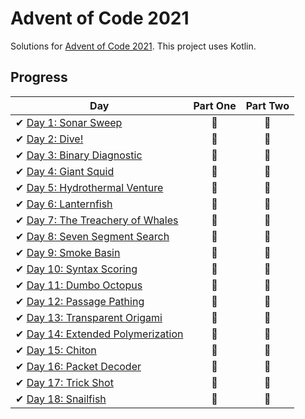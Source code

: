 # Advent of Code 2021

Solutions for [Advent of Code 2021][aoc]. This project uses Kotlin.

[aoc]: https://adventofcode.com/2021/

## Progress

| Day                                                                     | Part One | Part Two |
|-------------------------------------------------------------------------|:--------:|:--------:|
| ✔ [Day 1: Sonar Sweep](src/main/kotlin/aoc/day1/Day1.kt)                |    🌟    |    🌟    |
| ✔ [Day 2: Dive!](src/main/kotlin/aoc/day2/Day2.kt)                      |    🌟    |    🌟    |
| ✔ [Day 3: Binary Diagnostic](src/main/kotlin/aoc/day3/Day3.kt)          |    🌟    |    🌟    |
| ✔ [Day 4: Giant Squid](src/main/kotlin/aoc/day4/Day4.kt)                |    🌟    |    🌟    |
| ✔ [Day 5: Hydrothermal Venture](src/main/kotlin/aoc/day5/Day5.kt)       |    🌟    |    🌟    |
| ✔ [Day 6: Lanternfish](src/main/kotlin/aoc/day6/Day6.kt)                |    🌟    |    🌟    |
| ✔ [Day 7: The Treachery of Whales](src/main/kotlin/aoc/day7/Day7.kt)    |    🌟    |    🌟    |
| ✔ [Day 8: Seven Segment Search](src/main/kotlin/aoc/day8/Day8.kt)       |    🌟    |    🌟    |
| ✔ [Day 9: Smoke Basin](src/main/kotlin/aoc/day9/Day9.kt)                |    🌟    |    🌟    |
| ✔ [Day 10: Syntax Scoring](src/main/kotlin/aoc/day10/Day10.kt)          |    🌟    |    🌟    |
| ✔ [Day 11: Dumbo Octopus](src/main/kotlin/aoc/day11/Day11.kt)           |    🌟    |    🌟    |
| ✔ [Day 12: Passage Pathing](src/main/kotlin/aoc/day12/Day12.kt)         |    🌟    |    🌟    |
| ✔ [Day 13: Transparent Origami](src/main/kotlin/aoc/day13/Day13.kt)     |    🌟    |    🌟    |
| ✔ [Day 14: Extended Polymerization](src/main/kotlin/aoc/day14/Day14.kt) |    🌟    |    🌟    |
| ✔ [Day 15: Chiton](src/main/kotlin/aoc/day15/Day15.kt)                  |    🌟    |    🌟    |
| ✔ [Day 16: Packet Decoder](src/main/kotlin/aoc/day16/Day16.kt)          |    🌟    |    🌟    |
| ✔ [Day 17: Trick Shot](src/main/kotlin/aoc/day17/Day17.kt)              |    🌟    |    🌟    |
| ✔ [Day 18: Snailfish](src/main/kotlin/aoc/day18/Day18.kt)               |    🌟    |    🌟    |